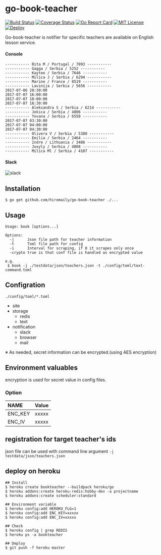 # go-book-teacher

[![Build Status](https://travis-ci.org/hiromaily/go-book-teacher.svg?branch=master)](https://travis-ci.org/hiromaily/go-book-teacher)
[![Coverage Status](https://coveralls.io/repos/github/hiromaily/go-book-teacher/badge.svg)](https://coveralls.io/github/hiromaily/go-book-teacher)
[![Go Report Card](https://goreportcard.com/badge/github.com/hiromaily/go-book-teacher)](https://goreportcard.com/report/github.com/hiromaily/go-book-teacher)
[![MIT License](http://img.shields.io/badge/license-MIT-blue.svg?style=flat)](https://raw.githubusercontent.com/hiromaily/go-book-teacher/master/LICENSE)
[![Deploy](https://www.herokucdn.com/deploy/button.svg)](https://heroku.com/deploy?template=https://github.com/hiromaily/go-book-teacher)

Go-book-teacher is notifier for specific teachers are available on English lesson service.  


#### Console
```
----------- Rita M / Portugal / 7093 -----------
----------- Gagga / Serbia / 5252 -----------
----------- Kaytee / Serbia / 7646 -----------
----------- Milica J / Serbia / 6294 -----------
----------- Marine / France / 8519 -----------
----------- Lavinija / Serbia / 5656 -----------
2017-07-06 20:30:00
2017-07-07 16:00:00
2017-07-07 18:00:00
2017-07-07 18:30:00
----------- Aleksandra S / Serbia / 6214 -----------
----------- Jekica / Serbia / 4806 -----------
----------- Yovana / Serbia / 6550 -----------
2017-07-07 03:30:00
2017-07-07 04:00:00
2017-07-07 04:30:00
----------- Olivera V / Serbia / 5380 -----------
----------- Emilia / Serbia / 2464 -----------
----------- Indre / Lithuania / 3486 -----------
----------- Joxyly / Serbia / 4808 -----------
----------- Milica Ml / Serbia / 4107 -----------
```


#### Slack
![slack](https://raw.githubusercontent.com/hiromaily/go-book-teacher/master/images/slack_image.png)


## Installation
```
$ go get github.com/hiromaily/go-book-teacher ./...
```

## Usage
```
Usage: book [options...]

Options:
  -j      Json file path for teacher information
  -t      Toml file path for config
  -i      Interval for scraping, if 0 it scrapes only once
  -crypto true is that conf file is handled as encrypted value

e.g.
 $ book -j ./testdata/json/teachers.json -t ./config/toml/text-command.toml
```

## Configration
```
./config/toml/*.toml
```
* site
* storage
    * redis
    * text
* notification
    * slack
    * browser
    * mail

※ As needed, secret information can be encrypted.(using AES encryption)

## Environment valuables
encryption is used for secret value in config files.

### Option
| NAME              | Value                               |
|:------------------|:------------------------------------|
| ENC_KEY           | xxxxx                               |
| ENC_IV            | xxxxx                               |


## registration for target teacher's ids
json file can be used with command line argument `-j`
`testdata/json/teachers.json`


## deploy on heroku
```
## Install 
$ heroku create bookteacher --buildpack heroku/go
$ heroku addons:create heroku-redis:hobby-dev -a projectname 
$ heroku addons:create scheduler:standard

## Environment variable
$ heroku config:add HEROKU_FLG=1
$ heroku config:add ENC_KEY=xxxxx
$ heroku config:add ENC_IV=xxxxx

## Check
$ heroku config | grep REDIS
$ heroku ps -a bookteacher

## Deploy
$ git push -f heroku master

```
